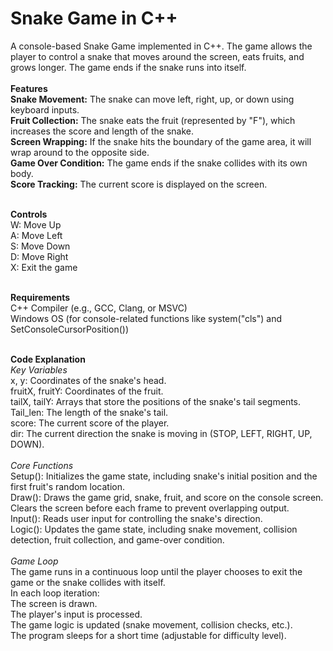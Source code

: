 # Snake Game in C++
A console-based Snake Game implemented in C++. The game allows the player to control a snake that moves around the screen, eats fruits, and grows longer. The game ends if the snake runs into itself.
<br>
<br>
**Features**
<br>
**Snake Movement:** The snake can move left, right, up, or down using keyboard inputs.
<br>
**Fruit Collection:** The snake eats the fruit (represented by "F"), which increases the score and length of the snake.
<br>
**Screen Wrapping:** If the snake hits the boundary of the game area, it will wrap around to the opposite side.
<br>
**Game Over Condition:** The game ends if the snake collides with its own body.
<br>
**Score Tracking:** The current score is displayed on the screen.
<br>
<br>

**Controls**
<br>
W: Move Up
<br>
A: Move Left
<br>
S: Move Down
<br>
D: Move Right
<br>
X: Exit the game
<br>
<br>

**Requirements**
<br>
C++ Compiler (e.g., GCC, Clang, or MSVC)
<br>
Windows OS (for console-related functions like system("cls") and SetConsoleCursorPosition())
<br>
<br>

**Code Explanation**
<br>
*Key Variables*
<br>
x, y: Coordinates of the snake's head.
<br>
fruitX, fruitY: Coordinates of the fruit.
<br>
tailX, tailY: Arrays that store the positions of the snake's tail segments.
<br>
Tail_len: The length of the snake's tail.
<br>
score: The current score of the player.
<br>
dir: The current direction the snake is moving in (STOP, LEFT, RIGHT, UP, DOWN).
<br>
<br>
*Core Functions*
<br>
Setup(): Initializes the game state, including snake's initial position and the first fruit's random location.
<br>
Draw(): Draws the game grid, snake, fruit, and score on the console screen. Clears the screen before each frame to prevent overlapping output.
<br>
Input(): Reads user input for controlling the snake's direction.
<br>
Logic(): Updates the game state, including snake movement, collision detection, fruit collection, and game-over condition.
<br>
<br>
*Game Loop*
<br>
The game runs in a continuous loop until the player chooses to exit the game or the snake collides with itself. 
<br>
In each loop iteration:
<br>
The screen is drawn.
<br>
The player's input is processed.
<br>
The game logic is updated (snake movement, collision checks, etc.).
<br>
The program sleeps for a short time (adjustable for difficulty level).